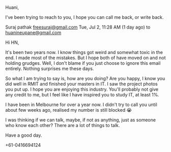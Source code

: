 Huani,

I've been trying to reach to you, I hope you can call me back, or write back.

Suraj pathak <freesuraj@gmail.com>
Tue, Jul 2, 11:28 AM (1 day ago)
to huanineupane@gmail.com

>
Hi HN,

It's been two years now. I know things got weird and somewhat toxic in the end. I made most of the mistakes. But I hope both of have moved on and not holding grudges. Well, I don't blame if you just choose to ignore this email entirely. Nothing surprises me these days.

So what I am trying to say is, how are you doing? Are you happy, I know you did well in RMIT and finished your masters in IT. I saw the project photos you put up. I hope you are enjoying this industry. You'll probably not give any credit to me, but I feel like I have inspired you to study IT, at least 1%.

I have been in Melbourne for over a year now. I didn't try to call you until about few weeks ago, realised my number is still blocked 😭

I was thinking if we can talk, maybe, if not as anything, just as someone who know each other? There are a lot of things to talk.

Have a good day.

+61-0416694124
